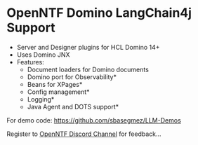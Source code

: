 # OpenNTF Domino LangChain4j Support

- Server and Designer plugins for HCL Domino 14+
- Uses Domino JNX
- Features:
  - Document loaders for Domino documents
  - Domino port for Observability*
  - Beans for XPages*
  - Config management*
  - Logging*
  - Java Agent and DOTS support*

For demo code: https://github.com/sbasegmez/LLM-Demos

Register to [OpenNTF Discord Channel](https://openntf.org/discord) for feedback...
